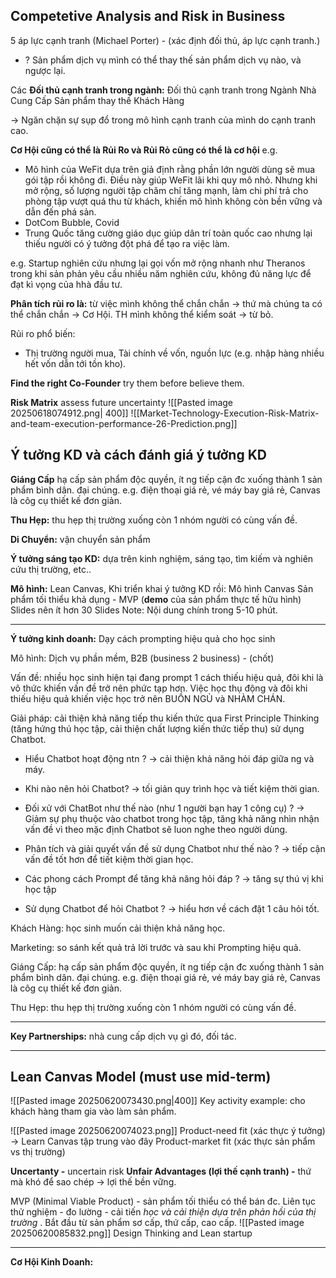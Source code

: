 ## Competetive Analysis and Risk in Business
5 áp lực cạnh tranh (Michael Porter) - (xác định đối thủ, áp lực cạnh tranh.)
+ ? Sản phẩm dịch vụ mình có thể thay thế sản phẩm dịch vụ nào, và ngược lại.

Các **Đối thủ cạnh tranh trong ngành:**
	Đối thủ cạnh tranh trong Ngành 
	Nhà Cung Cấp
	Sản phẩm thay thế
	Khách Hàng
	
-> Ngăn chặn sự sụp đổ trong mô hình cạnh tranh của mình do cạnh tranh cao. 

**Cơ Hội cũng có thể là Rủi Ro và Rủi Rỏ cũng có thể là cơ hội** 
e.g.
+ Mô hình của WeFit dựa trên giả định rằng phần lớn người dùng sẽ mua gói tập rồi không đi. Điều này giúp WeFit lãi khi quy mô nhỏ. Nhưng khi mở rộng, số lượng người tập chăm chỉ tăng mạnh, làm chi phí trả cho phòng tập vượt quá thu từ khách, khiến mô hình không còn bền vững và dẫn đến phá sản.
+ DotCom Bubble, Covid
+ Trung Quốc tăng cường giáo dục giúp dân trí toàn quốc cao nhưng lại thiếu người có ý tưởng đột phá để tạo ra việc làm. 

e.g. Startup nghiên cứu nhưng lại gọi vốn mở rộng nhanh như Theranos trong khi sản phản yêu cầu nhiều năm nghiên cứu, không đủ năng lực để đạt kì vọng của hhà đầu tư.

**Phân tích rủi ro là:** từ việc mình không thể chắn chắn -> thứ mà chúng ta có thể chắn chắn -> Cơ Hội. 
	TH mình không thể kiểm soát -> từ bỏ. 

Rủi ro phổ biến:
+ Thị trường người mua, Tài chính về vốn, nguồn lực (e.g. nhập hàng nhiều hết vốn dẫn tới tồn kho).

**Find the right Co-Founder** try them before believe them.

**Risk Matrix** assess future uncertainty
![[Pasted image 20250618074912.png| 400]]
![[Market-Technology-Execution-Risk-Matrix-and-team-execution-performance-26-Prediction.png]]

## Ý tưởng KD và cách đánh giá ý tưởng KD
**Giáng Cấp** hạ cấp sản phẩm độc quyền, ít ng tiếp cận đc xuống thành 1 sản phẩm bình dân. đại chúng. 
	e.g. điện thoại giá rẻ, vé máy bay giá rẻ, Canvas là côg cụ thiết kế đơn giản. 

**Thu Hẹp:** thu hẹp thị trường xuống còn 1 nhóm người có cùng vấn đề. 

**Di Chuyển:** vận chuyển sản phẩm 

**Ý tưởng sáng tạo KD:**
	dựa trên kinh nghiệm, sáng tạo, tìm kiếm và nghiên cứu thị trường, etc..

**Mô hình:** 
	Lean Canvas,
Khi triển khai ý tưởng KD rồi: Mô hình Canvas 
Sản phẩm tối thiểu khả dụng - MVP (**demo** của sản phẩm thực tế hữu hình)
Slides nên ít hơn 30 Slides
Note: Nội dung chính trong 5-10 phút. 

---

**Ý tưởng kinh doanh:** Dạy cách prompting hiệu quả cho học sinh

Mô hình: Dịch vụ phần mềm, B2B (business 2 business) - (chốt)

Vấn đề: nhiều học sinh hiện tại đang prompt 1 cách thiếu hiệu quả, đôi khi là vô thức khiến vấn đề trở nên phức tạp hơn. Việc học thụ động và đôi khi thiếu hiệu quả khiến việc học trở nên BUỒN NGỦ và NHÀM CHÁN.

Giải pháp: cải thiện khả năng tiếp thu kiến thức qua First Principle Thinking (tăng hứng thú học tập, cải thiện chất lượng kiến thức tiếp thu) sử dụng Chatbot.  

+ Hiểu Chatbot hoạt động ntn ? 
-> cải thiện khả năng hỏi đáp giữa ng và máy.

+ Khi nào nên hỏi Chatbot? 
-> tối giản quy trình học và tiết kiệm thời gian.

+ Đối xử với ChatBot như thế nào (như 1 người bạn hay 1 công cụ) ? 
-> Giảm sự phụ thuộc vào chatbot trong học tập, tăng khả năng nhìn nhận vấn đề vì theo mặc định Chatbot sẽ luon nghe theo người dùng. 

+ Phân tích và giải quyết vấn đề sử dụng Chatbot như thế nào ? 
-> tiếp cận vấn đề tốt hơn để tiết kiệm thời gian học. 

+ Các phong cách Prompt để tăng khả năng hỏi đáp ?
-> tăng sự thú vị khi học tập 

+ Sử dụng Chatbot để hỏi Chatbot ? 
-> hiểu hơn về cách đặt 1 câu hỏi tốt. 

Khách Hàng: học sinh muốn cải thiện khả năng học. 

Marketing: so sánh kết quả trả lời trước và sau khi Prompting hiệu quả.

Giáng Cấp: hạ cấp sản phẩm độc quyền, ít ng tiếp cận đc xuống thành 1 sản phẩm bình dân. đại chúng. 
    e.g. điện thoại giá rẻ, vé máy bay giá rẻ, Canvas là côg cụ thiết kế đơn giản. 

Thu Hẹp: thu hẹp thị trường xuống còn 1 nhóm người có cùng vấn đề. 

---

**Key Partnerships:** nhà cung cấp dịch vụ gì đó, đối tác. 

----

## Lean Canvas Model (must use mid-term)
![[Pasted image 20250620073430.png|400]]
Key activity example: cho khách hàng tham gia vào làm sản phẩm.

![[Pasted image 20250620074023.png]]
Product-need fit (xác thực ý tưởng) -> Learn Canvas tập trung vào đây
Product-market fit (xác thực sản phẩm vs thị trường)

**Uncertanty -** uncertain risk
**Unfair Advantages (lợi thế cạnh tranh) -** thứ mà khó để sao chép -> lợi thế bền vững.  

MVP (Minimal Viable Product) - sản phẩm tối thiểu có thể bán đc. 
	Liên tục thử nghiệm - đo lường - cải tiến *học và cải thiện dựa trên phản hồi của thị trường*
	.
	Bắt đầu từ sản phẩm sơ cấp, thứ cấp, cao cấp. 
![[Pasted image 20250620085832.png]]
Design Thinking and Lean startup

---

**Cơ Hội Kinh Doanh:**  
